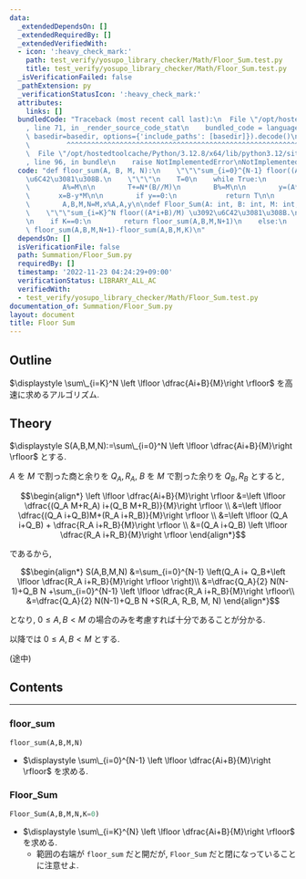 ```yaml
---
data:
  _extendedDependsOn: []
  _extendedRequiredBy: []
  _extendedVerifiedWith:
  - icon: ':heavy_check_mark:'
    path: test_verify/yosupo_library_checker/Math/Floor_Sum.test.py
    title: test_verify/yosupo_library_checker/Math/Floor_Sum.test.py
  _isVerificationFailed: false
  _pathExtension: py
  _verificationStatusIcon: ':heavy_check_mark:'
  attributes:
    links: []
  bundledCode: "Traceback (most recent call last):\n  File \"/opt/hostedtoolcache/Python/3.12.8/x64/lib/python3.12/site-packages/onlinejudge_verify/documentation/build.py\"\
    , line 71, in _render_source_code_stat\n    bundled_code = language.bundle(stat.path,\
    \ basedir=basedir, options={'include_paths': [basedir]}).decode()\n          \
    \         ^^^^^^^^^^^^^^^^^^^^^^^^^^^^^^^^^^^^^^^^^^^^^^^^^^^^^^^^^^^^^^^^^^^^^^^^^^^^^^^^^\n\
    \  File \"/opt/hostedtoolcache/Python/3.12.8/x64/lib/python3.12/site-packages/onlinejudge_verify/languages/python.py\"\
    , line 96, in bundle\n    raise NotImplementedError\nNotImplementedError\n"
  code: "def floor_sum(A, B, M, N):\n    \"\"\"sum_{i=0}^{N-1} floor((A*i+B)/M) \u3092\
    \u6C42\u3081\u308B.\n    \"\"\"\n    T=0\n    while True:\n        T+=((N-1)*N//2)*(A//M)\n\
    \        A%=M\n\n        T+=N*(B//M)\n        B%=M\n\n        y=(A*N+B)//M\n \
    \       x=B-y*M\n\n        if y==0:\n            return T\n\n        T+=(N+x//A)*y\n\
    \        A,B,M,N=M,x%A,A,y\n\ndef Floor_Sum(A: int, B: int, M: int, N: int, K=0):\n\
    \    \"\"\"sum_{i=K}^N floor((A*i+B)/M) \u3092\u6C42\u3081\u308B.\n    \"\"\"\n\
    \n    if K==0:\n        return floor_sum(A,B,M,N+1)\n    else:\n        return\
    \ floor_sum(A,B,M,N+1)-floor_sum(A,B,M,K)\n"
  dependsOn: []
  isVerificationFile: false
  path: Summation/Floor_Sum.py
  requiredBy: []
  timestamp: '2022-11-23 04:24:29+09:00'
  verificationStatus: LIBRARY_ALL_AC
  verifiedWith:
  - test_verify/yosupo_library_checker/Math/Floor_Sum.test.py
documentation_of: Summation/Floor_Sum.py
layout: document
title: Floor Sum
---
```


## Outline

$\displaystyle \sum\_{i=K}^N \left \lfloor \dfrac{Ai+B}{M}\right \rfloor$ を高速に求めるアルゴリズム.

## Theory

$\displaystyle S(A,B,M,N):=\sum\_{i=0}^N \left \lfloor \dfrac{Ai+B}{M}\right \rfloor$ とする.

$A$ を $M$ で割った商と余りを $Q_A, R_A$, $B$ を $M$ で割った余りを $Q_B, R_B$ とすると,

$$\begin{align*}
\left \lfloor \dfrac{Ai+B}{M}\right \rfloor
&=\left \lfloor \dfrac{(Q_A M+R_A) i+(Q_B M+R_B)}{M}\right \rfloor \\
&=\left \lfloor \dfrac{(Q_A i+Q_B)M+(R_A i+R_B)}{M}\right \rfloor \\
&=\left \lfloor (Q_A i+Q_B) + \dfrac{R_A i+R_B}{M}\right \rfloor \\
&=(Q_A i+Q_B) \left \lfloor \dfrac{R_A i+R_B}{M}\right \rfloor
\end{align*}$$

であるから,

$$\begin{align*}
S(A,B,M,N)
&=\sum_{i=0}^{N-1} \left(Q_A i+ Q_B+\left \lfloor \dfrac{R_A i+R_B}{M}\right \rfloor \right)\\
&=\dfrac{Q_A}{2} N(N-1)+Q_B N +\sum_{i=0}^{N-1} \left \lfloor \dfrac{R_A i+R_B}{M}\right \rfloor\\
&=\dfrac{Q_A}{2} N(N-1)+Q_B N +S(R_A, R_B, M, N)
\end{align*}$$

となり, $0 \leq A,B \lt M$ の場合のみを考慮すれば十分であることが分かる.

以降では $0 \leq A,B \lt M$ とする.

(途中)

## Contents

---

### floor_sum

```Python
floor_sum(A,B,M,N)
```

* $\displaystyle \sum\_{i=0}^{N-1} \left \lfloor \dfrac{Ai+B}{M}\right \rfloor$ を求める.

### Floor_Sum

```Python
Floor_Sum(A,B,M,N,K=0)
```

* $\displaystyle \sum\_{i=K}^{N} \left \lfloor \dfrac{Ai+B}{M}\right \rfloor$ を求める.
  * 範囲の右端が `floor_sum` だと開だが, `Floor_Sum` だと閉になっていることに注意せよ.

